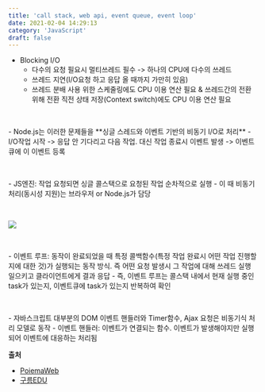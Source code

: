 ```yaml
---
title: 'call stack, web api, event queue, event loop'
date: 2021-02-04 14:29:13
category: 'JavaScript'
draft: false
---
```

- Blocking I/O 
  - 다수의 요청 필요시 멀티쓰레드 필수 -> 하나의 CPU에 다수의 쓰레드 
  - 쓰레드 지연(I/O요청 하고 응답 올 때까지 가만히 있음)
  - 쓰레드 분배 사용 위한 스케줄링에도 CPU 이용 연산 필요 & 쓰레드간의 전환 위해 전환 직전 상태 저장(Context switch)에도 CPU 이용 연산 필요
<p>
<br />
</p>
- Node.js는 이러한 문제들을 **싱글 스레드와 이벤트 기반의 비동기 I/O로 처리**
  - I/O작업 시작 -> 응답 안 기다리고 다음 작업. 대신 작업 종료시 이벤트 발생 -> 이벤트 큐에 이 이벤트 등록 
<p>
<br />
</p>
- JS엔진: 작업 요청되면 싱글 콜스택으로 요청된 작업 순차적으로 실행
  - 이 때 비동기처리(동시성 지원)는 브라우저 or Node.js가 담당
<p>
<br />
</p>
<img src = "https://user-images.githubusercontent.com/60782131/106904834-020dee00-673f-11eb-8a22-219daad1e888.png">
<p>
<br />
</p>
- 이벤트 루프: 동작이 완료되었을 때 특정 콜백함수(특정 작업 완료시 어떤 작업 진행할지에 대한 것)가 실행되는 동작 방식. 즉 어떤 요청 발생시 그 작업에 대해 쓰레드 실행 일으키고 클라이언트에게 결과 응답
  - 즉, 이벤트 루프는 콜스택 내에서 현재 실행 중인 task가 있는지, 이벤트큐에 task가 있는지 반복하여 확인
<p>
<br />
</p>
- 자바스크립트 대부분의 DOM 이벤트 핸들러와 Timer함수, Ajax 요청은 비동기식 처리 모델로 동작
  - 이벤트 핸들러: 이벤트가 연결되는 함수. 이벤트가 발생해야지만 실행되어 이벤트에 대응하는 처리됨


**출처** 
- [PoiemaWeb](https://poiemaweb.com/js-event)
- [구름EDU](https://edu.goorm.io/learn/lecture/557/%ED%95%9C-%EB%88%88%EC%97%90-%EB%81%9D%EB%82%B4%EB%8A%94-node-js/lesson/21763/%EC%9D%B4%EB%B2%A4%ED%8A%B8-%EA%B8%B0%EB%B0%98-%EB%B9%84%EB%8F%99%EA%B8%B0-%EB%B0%A9%EC%8B%9D)

